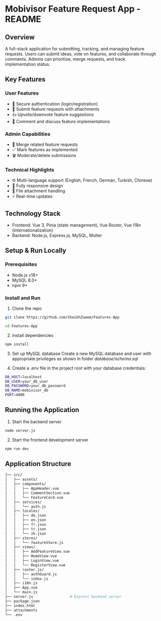 # Mobivisor Feature Request App - README
 
## Overview

A full-stack application for submitting, tracking, and managing feature requests. Users can submit ideas, vote on features, and collaborate through comments. Admins can prioritize, merge requests, and track implementation status.

## Key Features

### User Features
- 🔐 Secure authentication (login/registration)
- 📝 Submit feature requests with attachments
- 👍 Upvote/downvote feature suggestions
- 💬 Comment and discuss feature implementations

### Admin Capabilities
- 🔄 Merge related feature requests
- ✅ Mark features as implemented
- 🗑️ Moderate/delete submissions

### Technical Highlights
- 🌐 Multi-language support (English, French, German, Turkish, Chinese)
- 📱 Fully responsive design
- 📎 File attachment handling
- ⚡ Real-time updates
  
## Technology Stack  

- Frontend: Vue 3, Pinia (state management), Vue Router, Vue I18n (internationalization)
- Backend: Node.js, Express.js, MySQL, Multer

## Setup & Run Locally

### Prerequisites

- Node.js v18+
- MySQL 8.0+
- npm 9+
  
### Install and Run

1. Clone the repo
```bash 
git clone https://github.com/SheikhZaeem/Features-App

cd Features-App
```

2. Install dependencies
```bash 
npm install
```

3. Set up MySQL database
Create a new MySQL database and user with appropriate privileges as shown in folder *database/schema.sql*

4. Create a .env file in the project root with your database credentials:
```bash 
DB_HOST=localhost
DB_USER=your_db_user
DB_PASSWORD=your_db_password
DB_NAME=mobivisor_db
PORT=4000
```

## Running the Application

1. Start the backend server
```bash
node server.js
```

2. Start the frontend development server
```bash
npm run dev
```

## Application Structure
```bash
├── src/
│   ├── assets/              
│   ├── components/           
│   │   ├── AppHeader.vue
│   │   ├── CommentSection.vue
│   │   └── FeatureCard.vue
│   ├── services/           
│   │   └── auth.js     
│   ├── locales/
│   │   ├── de.json
│   │   ├── en.json
│   │   ├── fr.json
│   │   ├── tr.json  
│   │   └── zh.json 
│   ├── stores/               
│   │   └── featureStore.js   
│   ├── views/                
│   │   ├── AddFeatureView.vue
│   │   ├── HomeView.vue
│   │   ├── LoginView.vue
│   │   └── RegisterView.vue
│   ├── router.js/      
│   │   ├── authGuard.js
│   │   └── index.js
│   ├── i18n.js
│   ├── App.vue
│   └── main.js               
├── server.js                 # Express backend server
├── package.json 
├── index.html  
├── attachments          
└── .env                      
```


